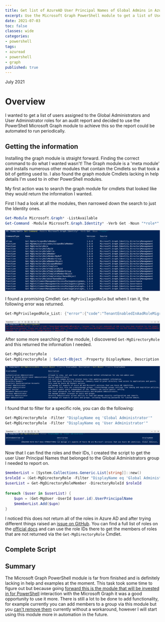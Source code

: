 ```yaml
---
title: Get list of AzureAD User Principal Names of Global Admins in Azure AD.
excerpt: Use the Microsoft Graph PowerShell module to get a list of User Principal Names of Global Admins Azure AD role.
date: 2021-07-03
toc: false
classes: wide
categories:
- powershell
tags:
- azuread
- powershell
- graph
published: true
---
```

July 2021

# Overview

I wanted to get a list of users assigned to the Global Administrators and User Administrator roles for an audit report and decided to use the PowerShell Microsoft Graph module to achieve this so the report could be automated to run periodically.

## Getting the information

Installing the graph module is straight forward. Finding the correct command to do what I wanted wasn't! The Graph module is a 'meta module' and installs numerous other modules that contain the Cmdlets so that took a bit of getting used to. I also found the graph module Cmdlets lacking in help details I'm used to in other PowerShell modules.

My first action was to search the graph module for cmdlets that looked like they would return the information I wanted.

First I had a look at all the modules, then narrowed down the search to just the Identity ones.

```powershell
Get-Module Microsoft.Graph* -ListAvailable
Get-Command -Module Microsoft.Graph.Identity* -Verb Get -Noun "*role*"
```

![get-command output](/images/azure-ad-ms-graph-roles/get-command.png)

I found a promising Cmdlet: ```Get-MgPrivilegedRole``` but when I ran it, the following error was returned.

```powershell
Get-MgPrivilegedRole_List: {"error":{"code":"TenantEnabledInAadRoleMigration","message":"The current endpoints of AAD roles have been disabled for the tenantfor migration purpose. Please use the new Azure AD RBAC roles. Please refer to https://aka.ms/PIMFeatureUpdateDoc for new PIM features; https://aka.ms/PIMAPIUpdateDoc for API and PowerShell changes because of migration."}}
```

![error output](/images/azure-ad-ms-graph-roles/error.png)

After some more searching of the module, I discovered ```Get-MgDirectoryRole``` and this returned the information I needed.

```powershell
Get-MgDirectoryRole
Get-MgDirectoryRole | Select-Object -Property DisplayName, Description | Sort-Object -Property DisplayName
```

![get-mgdirectoryrole output](/images/azure-ad-ms-graph-roles/get-mgdirectoryrole.png)

I found that to filter for a specific role, you can do the following:

```powershell
Get-MgDirectoryRole -Filter "DisplayName eq 'Global Administrator'"
Get-MgDirectoryRole -Filter "DisplayName eq 'User Administrator'"
```

![get-mgdirectoryrole filter output](/images/azure-ad-ms-graph-roles/get-mgdirectoryrolefilter.png)

Now that I can find the roles and their IDs, I created the script to get the user User Principal Names that belonged to the Global Administrators group I needed to report on.

```powershell
$memberList = [System.Collections.Generic.List[string]]::new()
$roleId = (Get-MgDirectoryRole -Filter "DisplayName eq 'Global Administrator'").Id
$userList = Get-MgDirectoryRoleMember -DirectoryRoleId $roleId

foreach ($user in $userList) {
    $upn = (Get-MgUser -UserId $user.id).UserPrincipalName
    $memberList.Add($upn)
}
```

I noticed this does not return all of the roles in Azure AD and after trying different things raised an [issue on GitHub]. You can find a full list of roles on the [official docs] and can use the role IDs there to get the members of roles that are not returned via the ```Get-MgDirectoryRole``` Cmdlet.

## Complete Script

<script src="https://gist.github.com/MatthewJDavis/6b385187cde51b26ac2a03a84d619835.js"></script>

## Summary

The Microsoft Graph PowerShell module is far from finished and is definitely lacking in help and examples at the moment. This task took some time to figure out but because going [forward this is the module that will be invested in for PowerShell] interaction with the Microsoft Graph it was a good opportunity to use it more. There is still a lot to be done to add functionality, for example currently you can add members to a group via this module but you [can't remove them] currently without a workaround, however I will start using this module more in automation in the future.

[official docs]: https://docs.microsoft.com/en-us/azure/active-directory/roles/permissions-reference
[issue on GitHub]: https://github.com/microsoftgraph/msgraph-sdk-powershell/issues/739
[forward this is the module that will be invested in for PowerShell]: https://techcommunity.microsoft.com/t5/azure-active-directory-identity/automate-and-manage-azure-ad-tasks-at-scale-with-the-microsoft/ba-p/1942489
[can't remove them]: https://github.com/microsoftgraph/msgraph-sdk-powershell/issues/452